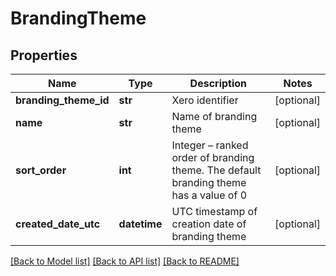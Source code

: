 # BrandingTheme

## Properties
Name | Type | Description | Notes
------------ | ------------- | ------------- | -------------
**branding_theme_id** | **str** | Xero identifier | [optional] 
**name** | **str** | Name of branding theme | [optional] 
**sort_order** | **int** | Integer – ranked order of branding theme. The default branding theme has a value of 0 | [optional] 
**created_date_utc** | **datetime** | UTC timestamp of creation date of branding theme | [optional] 

[[Back to Model list]](../README.md#documentation-for-models) [[Back to API list]](../README.md#documentation-for-api-endpoints) [[Back to README]](../README.md)



